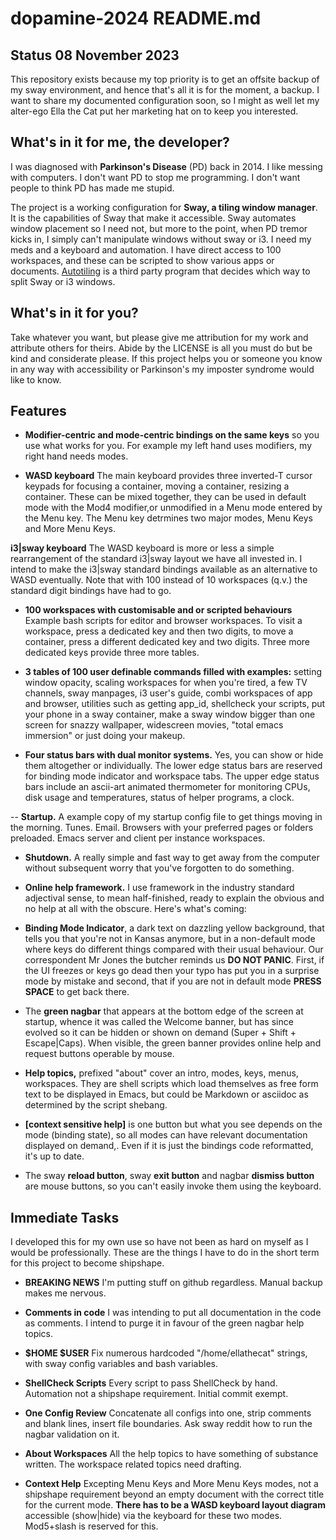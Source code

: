 # dopamine-2024 README.md
## Status 08 November 2023

This repository exists because my top priority is to get an offsite backup of my sway environment, and
hence that's all it is for the moment, a backup. I want to share my documented configuration soon, so I
might as well let my alter-ego Ella the Cat put her marketing hat on to keep you interested.

## What's in it for me, the developer?

I was diagnosed with **Parkinson's Disease** (PD) back in 2014. I like messing with computers. I don't want
PD to stop me programming. I don't want people to think PD has made me stupid.

The project is a working configuration for **Sway, a tiling window manager**. It is the capabilities of
Sway that make it accessible. Sway automates window placement so I need not, but more to the point, when
PD tremor kicks in, I simply can't manipulate windows without sway or i3. I need my meds and a keyboard
and automation.  I have direct access to 100 workspaces, and these can be scripted to show various apps
or documents.  [Autotiling](https://github.com/nwg-piotr/autotiling) is a third party program that
decides which way to split Sway or i3 windows.

## What's in it for you?

Take whatever you want, but please give me attribution for my work and attribute others for
theirs. Abide by the LICENSE is all you must do but be kind and considerate please. If this project
helps you or someone you know in any way with accessibility or Parkinson's my imposter syndrome would
like to know.

## Features

- **Modifier-centric and mode-centric bindings on the same keys** so you use what works for you. For
    example my left hand uses modifiers, my right hand needs modes.

- **WASD keyboard** The main keyboard provides three inverted-T cursor keypads for focusing a container, moving a
    container, resizing a container. These can be mixed together, they can be used in default mode with
    the Mod4 modifier,or unmodified in a Menu mode entered by the Menu key. The Menu key detrmines two
    major modes, Menu Keys and More Menu Keys.

 **i3|sway keyboard** The WASD keyboard is more or less a simple rearrangement of the standard i3|sway
   layout we have all invested in. I intend to make the i3|sway standard bindings available as an
   alternative to WASD eventually. Note that with 100 instead of 10 workspaces (q.v.) the standard digit
   bindings have had to go.

- **100 workspaces with customisable and or scripted behaviours** Example bash scripts for editor and
    browser workspaces. To visit a workspace, press a dedicated key and then two digits, to move a
    container, press a different dedicated key and two digits. Three more dedicated keys provide three
    more tables.

- **3 tables of 100 user definable commands filled with examples:** setting window opacity, scaling
  workspaces for when you're tired, a few TV channels, sway manpages, i3 user's guide, combi workspaces
  of app and browser, utilities such as getting app_id, shellcheck your scripts, put your phone in a
  sway container, make a sway window bigger than  one screen for snazzy wallpaper, widescreen movies,
  "total emacs immersion" or just doing your makeup.

- **Four status bars with dual monitor systems.** Yes, you can show or hide them altogether or
  individually. The lower edge status bars are reserved for binding mode indicator and workspace
  tabs. The upper edge status bars include an ascii-art animated thermometer for monitoring CPUs, disk
  usage and temperatures, status of helper programs, a clock.

-- **Startup.** A example copy of my startup config file to get things moving in the morning.
Tunes. Email. Browsers with your preferred pages or folders preloaded. Emacs server and client per
instance workspaces.

- **Shutdown.**   A really simple and fast way to get away from the computer without subsequent worry
that you've forgotten to do something.

- **Online help framework.** I use framework in the industry standard adjectival sense, to mean half-finished,
ready to explain the obvious and no help at all with the obscure. Here's what's coming:

- **Binding Mode Indicator**, a dark text on dazzling yellow background, that tells you that you're not in
Kansas anymore, but in a non-default mode where keys do different things compared with their usual
behaviour. Our correspondent Mr Jones the butcher reminds us  **DO NOT PANIC**. First, if the UI freezes or
keys go dead then your typo has put you in a surprise mode by mistake and second, that if you are not
in default mode **PRESS SPACE** to get back there.

- The **green nagbar** that appears at the bottom edge of the screen at startup, whence it was called the
Welcome banner, but has since evolved so it can be hidden or shown on demand (Super + Shift +
Escape|Caps). When visible, the green banner provides online help and request buttons operable by mouse.

- **Help topics,** prefixed "about" cover an intro, modes, keys, menus, workspaces. They are shell scripts
which load themselves as free form text to be displayed in Emacs, but could be Markdown or asciidoc as
determined by the script shebang.

- **[context sensitive help]** is one button but what you see depends on the mode (binding state), so
all modes can have relevant documentation displayed on demand,. Even if it is just the bindings code
reformatted, it's up to date.

- The sway **reload button**, sway **exit button** and nagbar **dismiss button** are mouse buttons, so
  you can't easily invoke them using the keyboard.

## Immediate Tasks

I developed this for my own use so have not been as hard on myself as I would be professionally. These
are the things I have to do in the short term for this project to become shipshape.

- **BREAKING NEWS** I'm putting stuff on github regardless. Manual backup makes me nervous.

- **Comments in code** I was intending to put all documentation in the code as comments. I intend to
purge it in favour of the green nagbar help topics.

- **$HOME $USER** Fix numerous hardcoded "/home/ellathecat" strings, with sway config variables and bash
variables.

- **ShellCheck Scripts** Every script to pass ShellCheck by hand. Automation not a shipshape
requirement. Initial commit exempt.

- **One Config Review** Concatenate all configs into one, strip comments and blank lines, insert file
boundaries. Ask sway reddit how to run the nagbar validation on it.

- **About Workspaces** All the help topics to have something of substance written. The workspace related
topics need drafting.

- **Context Help** Excepting Menu Keys and More Menu Keys modes, not a shipshape requirement beyond an
empty document with the correct title for the current mode. **There has to be a WASD keyboard layout
diagram** accessible (show|hide) via the keyboard for these two modes. Mod5+slash is reserved for this.
